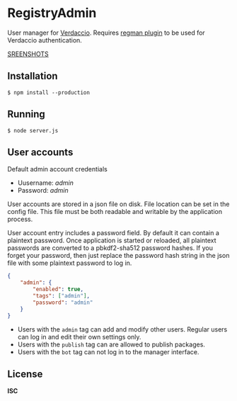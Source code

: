 # RegistryAdmin

User manager for [Verdaccio](https://verdaccio.org/). Requires [regman plugin](https://github.com/andris9/verdaccio-regman) to be used for Verdaccio authentication.

[SREENSHOTS](https://cloudup.com/cL7FQ4fmzdP)

## Installation

```
$ npm install --production
```

## Running

```
$ node server.js
```

## User accounts

Default admin account credentials

-   Uusername: _admin_
-   Password: _admin_

User accounts are stored in a json file on disk. File location can be set in the config file. This file must be both readable and writable by the application process.

User account entry includes a password field. By default it can contain a plaintext password. Once application is started or reloaded, all plaintext passwords are converted to a pbkdf2-sha512 password hashes. If you forget your password, then just replace the password hash string in the json file with some plaintext password to log in.

```json
{
    "admin": {
        "enabled": true,
        "tags": ["admin"],
        "password": "admin"
    }
}
```

-   Users with the `admin` tag can add and modify other users. Regular users can log in and edit their own settings only.
-   Users with the `publish` tag can are allowed to publish packages.
-   Users with the `bot` tag can not log in to the manager interface.

## License

**ISC**

